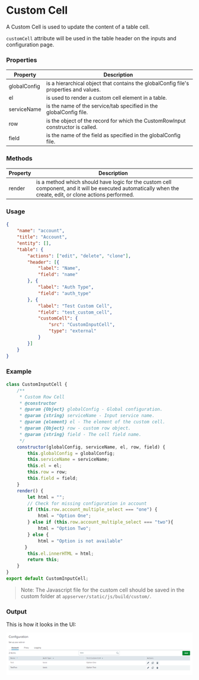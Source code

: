 # Custom Cell

A Custom Cell is used to update the content of a table cell.

`customCell` attribute will be used in the table header on the inputs and configuration page.

### Properties

| Property     | Description                                                                           |
|--------------|---------------------------------------------------------------------------------------|
| globalConfig | is a hierarchical object that contains the globalConfig file's properties and values. |
| el           | is used to render a custom cell element in a table.                                   |
| serviceName  | is the name of the service/tab specified in the globalConfig file.                    |
| row          | is the object of the record for which the CustomRowInput constructor is called.       |
| field        | is the name of the field as specified in the globalConfig file.                       |

### Methods

| Property | Description                                                                                                                                                 |
|----------|-------------------------------------------------------------------------------------------------------------------------------------------------------------|
| render   | is a method which should have logic for the custom cell component, and it will be executed automatically when the create, edit, or clone actions performed. |

### Usage

```json
{
    "name": "account",
    "title": "Account",
    "entity": [],
    "table": {
        "actions": ["edit", "delete", "clone"],
        "header": [{
            "label": "Name",
            "field": "name"
        }, {
            "label": "Auth Type",
            "field": "auth_type"
        }, {
            "label": "Test Custom Cell",
            "field": "test_custom_cell",
            "customCell": {
                "src": "CustomInputCell",
                "type": "external"
            }
        }]
    }
}
```

### Example

```js
class CustomInputCell {
    /**
     * Custom Row Cell
     * @constructor
     * @param {Object} globalConfig - Global configuration.
     * @param {string} serviceName - Input service name.
     * @param {element} el - The element of the custom cell.
     * @param {Object} row - custom row object.
     * @param {string} field - The cell field name.
     */
    constructor(globalConfig, serviceName, el, row, field) {
        this.globalConfig = globalConfig;
        this.serviceName = serviceName;
        this.el = el;
        this.row = row;
        this.field = field;
    }
    render() {
        let html = "";
        // Check for missing configuration in account
        if (this.row.account_multiple_select === "one") {
            html = "Option One";
        } else if (this.row.account_multiple_select === "two"){
            html = "Option Two";
        } else {
            html = "Option is not available"
       }
        this.el.innerHTML = html;
        return this;
    }
}
export default CustomInputCell; 
```

> Note: The Javascript file for the custom cell should be saved in the custom folder at `appserver/static/js/build/custom/`.

### Output

This is how it looks in the UI:

![image](../images/custom_ui_extensions/Custom_Cell_Output.png)
